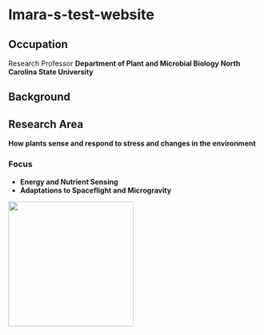 # Imara-s-test-website
<!-- My first attempt to create a website using GitHub Pages -->
## Occupation
Research Professor <b> Department of Plant and Microbial Biology <b> North Carolina State University
## Background 
 
 
## Research Area
How plants sense and respond to stress and changes in the environment
### Focus
 - Energy and Nutrient Sensing  
 - Adaptations to Spaceflight and Microgravity


<!-- ![](assets/01ab7818354378e5a3f06fb8064d7c4adb122bb401.jpg) -->

<!-- <img src="assets/01ab7818354378e5a3f06fb8064d7c4adb122bb401.jpg" width="100"> -->
<!-- this is a comment -->

<!--![](assets/pereralab2.JPG) -->
<img src="assets/pereralab2.JPG" width="250">

